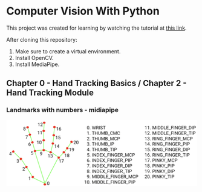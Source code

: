 # Computer Vision With Python

This project was created for learning by watching the tutorial at [this link](https://youtu.be/01sAkU_NvOY?si=0uRFeRjzRZXShNfy).

After cloning this repository:

1. Make sure to create a virtual environment.
2. Install OpenCV.
3. Install MediaPipe.


## Chapter 0 - Hand Tracking Basics / Chapter 2 - Hand Tracking Module

### Landmarks with numbers - midiapipe

![Hand Tracking](images/hand_landmarks.png)
